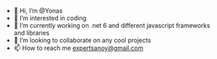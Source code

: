 - 👋 Hi, I’m @Yonas
- 👀 I’m interested in coding
- 🌱 I’m currently working on .net 6 and different javascript frameworks and libraries
- 💞️ I’m looking to collaborate on any cool projects
- 📫 How to reach me expertsanoy@gmail.com

<!---
sanoylab/sanoylab is a ✨ special ✨ repository because its `README.md` (this file) appears on your GitHub profile.
You can click the Preview link to take a look at your changes.
--->
